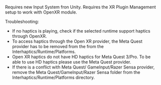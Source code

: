 Requires new Input System fron Unity.
Requires the XR Plugin Management setup to work with OpenXR module.

Troubleshooting: 
- If no haptics is playing, check if the selected runtime support haptics through OpenXR.
- To access haptics through the Open XR provider, the Meta Quest provider has to be removed from the from the Interhaptics/Runtime/Platforms.
- Open XR haptics do not have HD haptics for Meta Quest 3/Pro. To be able to use HD haptics please use the Meta Quest provider.
- If there is a conflict with Meta Quest/ GameInput/Razer Sensa provider, remove the Meta Quest/GameInput/Razer Sensa folder from the Interhaptics/Runtime/Platforms directory.